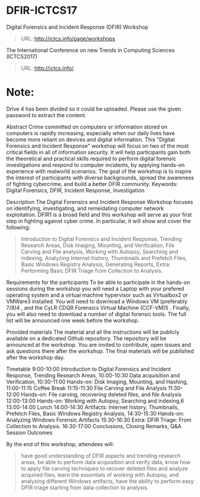 # DFIR-ICTCS17
Digital Forensics and Incident Response (DFIR) Workshop
> URL: http://ictcs.info/page/workshops

The International Conference on new Trends in Computing Sciences (ICTCS2017)
> URL: http://ictcs.info/


# Note:
Drive 4 has been divided so it could be uploaded. Please use the given password to extract the content.


Abstract
Crime committed on computers or information stored on computers is rapidly increasing, especially when our daily lives have become more reliant on devices and digital information. This "Digital Forensics and Incident Response" workshop will focus on two of the most critical fields in all of information security. It will help participants gain both the theoretical and practical skills required to perform digital forensic investigations and respond to computer incidents, by applying hands-on experience with realworld scenarios. The goal of the workshop is to inspire the interest of participants with diverse backgrounds, spread the awareness of fighting cybercrime, and build a better DFIR community. Keywords: Digital Forensics, DFIR, Incident Response, Investigation

Description
The Digital Forensics and Incident Response Workshop focuses on identifying, investigating, and remeidating computer network exploitation. DFIR1 is a broad field and this workshop will serve as your first step in fighting against cyber crime. In particular, it will show and cover the following:

> Introduction to Digital Forensics and Incident Response,
> Trending Research Areas,
> Disk Imaging, Mounting, and Verification,
> File Carving and File analysis,
> Working with Autopsy, Searching and indexing,
> Analyzing Internet history, Thumbnails and Prefetch Files,
> Basic Windows Registry Analysis,
> Generating Reports,
> Extra: Performing Basic DFIR Triage from Collection to Analysis.

Requirements for the participants
To be able to participate in the hands-on sessions during the workshop you will need a Laptop with your prefered operating system and a virtual machine hypervisor such as Virtualbox2 or VMWare3 installed. You will need to download a Windows VM (preferably 7/8)4 , and the CyLR CDQR Forensics Virtual Machine (CCF-VM)5 . Finally, you will also need to download a number of digital forensic tools. The full list will be announced one week before the workshop.

Provided materials
The material and all the instructions will be publicly available on a dedicated Github repository. The repository will be announced at the workshop. You are invited to contribute, open issues and ask questions there after the workshop. The final materials will be published after the workshop day.

Timetable
9:00-10:00 Introduction to Digital Forensics and Incident Response, Trending Research Areas,
10:00-10:30 Data acquisition and Verification,
10:30-11:00 Hands-on: Disk Imaging, Mounting, and Hashing,
11:00-11:15 Coffee Break
11:15-11:30 File Carving and File Analysis
11:30-12:00 Hands-on: File carving, recovering deleted files, and file Analysis
12:00-13:00 Hands-on: Working with Autopsy, Searching and indexing,6
13:00-14:00 Lunch
14:00-14:30 Artifacts: Internet history, Thumbnails, Prefetch Files, Basic Windows Registry Analysis,
14:30-15:30 Hands-on: Analyzing Windows Forensic Artifacts
15:30-16:30 Extra: DFIR Triage: From Collection to Analysis.
16:30-17:00 Conclusions, Closing Remarks, Q&A Session
Outcomes

By the end of this workshop, attendees will:
> have good understanding of DFIR aspects and trending research areas,
> be able to perform data acquisition and verify data,
> know how to apply file carving techniques to recover deleted files and analyze acquired files,
> learn the essentials of working with Autopsy, and analyzing different Windows artifacts,
> have the ability to perform easy DFIR triage starting from data collection to analysis.
